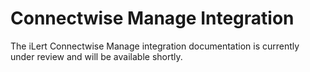 # Connectwise Manage Integration

The iLert Connectwise Manage integration documentation is currently under review and will be available shortly.

